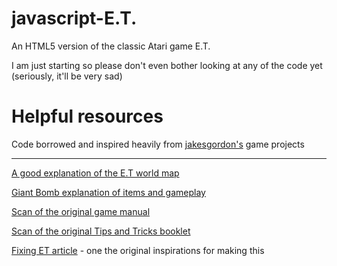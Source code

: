 javascript-E.T.
===============

An HTML5 version of the classic Atari game E.T. 


I am just starting so please don't even bother looking at any of the code yet (seriously, it'll be very sad)


Helpful resources
=================

Code borrowed and inspired heavily from [jakesgordon's](https://github.com/jakesgordon) game projects

----

[A good explanation of the E.T world map](http://www.randomterrain.com/atari-2600-memories-et-map.html)

[Giant Bomb explanation of items and gameplay](http://www.giantbomb.com/et-the-extra-terrestrial/3030-21595/)

[Scan of the original game manual](http://www.digitpress.com/library/manuals/atari2600/et.pdf)

[Scan of the original Tips and Tricks booklet](http://www.digitpress.com/library/manuals/atari2600/et_tips.pdf)

[Fixing ET article](http://www.neocomputer.org/projects/et/) - one the original inspirations for making this

